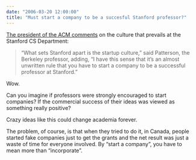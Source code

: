 ```yaml
---
date: "2006-03-20 12:00:00"
title: "Must start a company to be a succesful Stanford professor?"
---
```




[The president of the ACM comments](http://www.sfgate.com/cgi-bin/article.cgi?f=/c/a/2006/03/20/BUGBTHNVSI161.DTL) on the culture that prevails at the Stanford CS Department: 

> &ldquo;What sets Stanford apart is the startup culture,&rdquo; said Patterson, the Berkeley professor, adding, &ldquo;I have this sense that it&rsquo;s an almost unwritten rule that you have to start a company to be a successful professor at Stanford.&rdquo;


Wow.

Can you imagine if professors were strongly encouraged to start companies? If the commercial success of their ideas was viewed as something really positive?

Crazy ideas like this could change academia forever.

The problem, of course, is that when they tried to do it, in Canada, people started fake companies just to get the grants and the net result was just a waste of time for everyone involved. By &ldquo;start a company&rdquo;, you have to mean more than &ldquo;incorporate&rdquo;.

